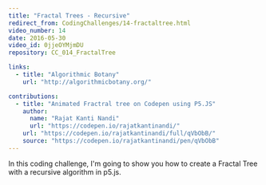 ```yaml
---
title: "Fractal Trees - Recursive"
redirect_from: CodingChallenges/14-fractaltree.html
video_number: 14
date: 2016-05-30
video_id: 0jjeOYMjmDU
repository: CC_014_FractalTree

links:
  - title: "Algorithmic Botany"
    url: "http://algorithmicbotany.org/"

contributions:
  - title: "Animated Fractral tree on Codepen using P5.JS"
    author:
      name: "Rajat Kanti Nandi"
      url: "https://codepen.io/rajatkantinandi/"
    url: "https://codepen.io/rajatkantinandi/full/qVbObB/"
    source: "https://codepen.io/rajatkantinandi/pen/qVbObB"
---
```


In this coding challenge, I'm going to show you how to create a Fractal Tree with a recursive algorithm in p5.js.
